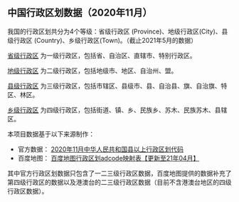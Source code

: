 中国行政区划数据（2020年11月）
-----

我国的行政区划共分为4个等级：省级行政区 (Province)、地级行政区(City)、县级行政区 (Country)、乡级行政区(Town)。（截止2021年5月的数据）

[省级行政区](https://baike.baidu.com/item/省级行政区/4805340) 为一级行政区，包括省、自治区、直辖市、特别行政区。 

[地级行政区](https://baike.baidu.com/item/地级行政区/5628580) 为二级行政区，包括地级市、地区、自治州、盟。

[县级行政区](https://baike.baidu.com/item/县级行政区/1660163) 为三级行政区，包括市辖区、县级市、县、自治县、旗、自治旗、特区、林区。

[乡级行政区](https://baike.baidu.com/item/乡级行政区/8466613) 为四级行政区，包括街道、镇、乡、民族乡、苏木、民族苏木、县辖区。

本项目数据基于以下来源制作：

- 官方数据： [2020年11月中华人民共和国县以上行政区划代码](http://www.mca.gov.cn/article/sj/xzqh/2020/)
- 百度地图： [百度地图行政区划adcode映射表【更新至21年04月】](https://lbsyun.baidu.com/index.php?title=open/dev-res)

其中官方行政区划数据只包含了一二三级行政区数据，百度地图提供的数据补充了第四级行政区的数据以及港澳台的二三级行政区数据（目前不含港澳台地区的四级行政区数据）。
